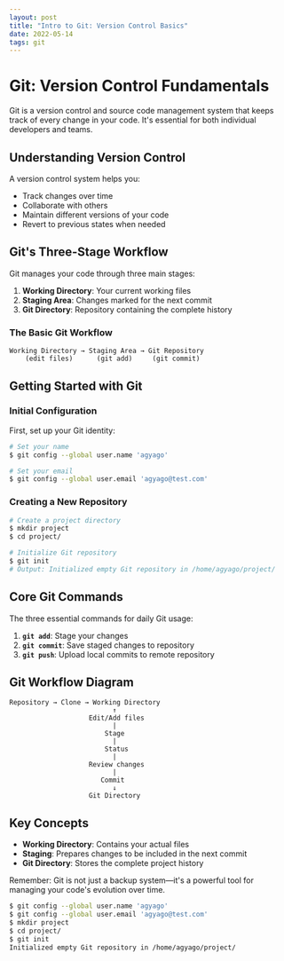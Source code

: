 ```yaml
---
layout: post
title: "Intro to Git: Version Control Basics"
date: 2022-05-14
tags: git
---
```


# Git: Version Control Fundamentals

Git is a version control and source code management system that keeps track of every change in your code. It's essential for both individual developers and teams.

## Understanding Version Control

A version control system helps you:
- Track changes over time
- Collaborate with others
- Maintain different versions of your code
- Revert to previous states when needed

## Git's Three-Stage Workflow

Git manages your code through three main stages:

1. **Working Directory**: Your current working files
2. **Staging Area**: Changes marked for the next commit
3. **Git Directory**: Repository containing the complete history

### The Basic Git Workflow

```
Working Directory → Staging Area → Git Repository
    (edit files)      (git add)     (git commit)
```

## Getting Started with Git

### Initial Configuration

First, set up your Git identity:

```bash
# Set your name
$ git config --global user.name 'agyago'

# Set your email
$ git config --global user.email 'agyago@test.com'
```

### Creating a New Repository

```bash
# Create a project directory
$ mkdir project
$ cd project/

# Initialize Git repository
$ git init
# Output: Initialized empty Git repository in /home/agyago/project/
```

## Core Git Commands

The three essential commands for daily Git usage:

1. **`git add`**: Stage your changes
2. **`git commit`**: Save staged changes to repository
3. **`git push`**: Upload local commits to remote repository

## Git Workflow Diagram

```
Repository → Clone → Working Directory
                          ↑
                    Edit/Add files
                          |
                        Stage
                          |
                        Status
                          |
                    Review changes
                          |
                       Commit
                          ↓
                    Git Directory
```

## Key Concepts

- **Working Directory**: Contains your actual files
- **Staging**: Prepares changes to be included in the next commit
- **Git Directory**: Stores the complete project history

Remember: Git is not just a backup system—it's a powerful tool for managing your code's evolution over time.

```bash
$ git config --global user.name 'agyago'
$ git config --global user.email 'agyago@test.com'
$ mkdir project
$ cd project/
$ git init
Initialized empty Git repository in /home/agyago/project/
```
